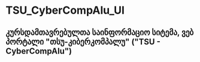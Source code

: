 # TSU_CyberCompAlu_UI

## კურსდამთავრებულთა საინფორმაციო სიტემა, ვებ პორტალი "თსუ-კიბერკომპალუ" ("TSU - CyberCompAlu")
